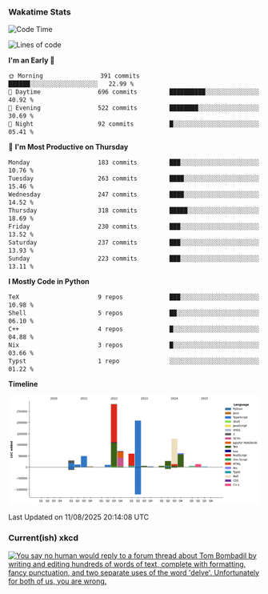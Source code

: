 ### Wakatime Stats
<!--START_SECTION:waka-->
![Code Time](http://img.shields.io/badge/Code%20Time-3%2C354%20hrs%2013%20mins-blue)

![Lines of code](https://img.shields.io/badge/From%20Hello%20World%20I%27ve%20Written-973.1%20thousand%20lines%20of%20code-blue)

**I'm an Early 🐤** 

```text
🌞 Morning                391 commits         ██████░░░░░░░░░░░░░░░░░░░   22.99 % 
🌆 Daytime                696 commits         ██████████░░░░░░░░░░░░░░░   40.92 % 
🌃 Evening                522 commits         ████████░░░░░░░░░░░░░░░░░   30.69 % 
🌙 Night                  92 commits          █░░░░░░░░░░░░░░░░░░░░░░░░   05.41 % 
```
📅 **I'm Most Productive on Thursday** 

```text
Monday                   183 commits         ███░░░░░░░░░░░░░░░░░░░░░░   10.76 % 
Tuesday                  263 commits         ████░░░░░░░░░░░░░░░░░░░░░   15.46 % 
Wednesday                247 commits         ████░░░░░░░░░░░░░░░░░░░░░   14.52 % 
Thursday                 318 commits         █████░░░░░░░░░░░░░░░░░░░░   18.69 % 
Friday                   230 commits         ███░░░░░░░░░░░░░░░░░░░░░░   13.52 % 
Saturday                 237 commits         ███░░░░░░░░░░░░░░░░░░░░░░   13.93 % 
Sunday                   223 commits         ███░░░░░░░░░░░░░░░░░░░░░░   13.11 % 
```


**I Mostly Code in Python** 

```text
TeX                      9 repos             ███░░░░░░░░░░░░░░░░░░░░░░   10.98 % 
Shell                    5 repos             ██░░░░░░░░░░░░░░░░░░░░░░░   06.10 % 
C++                      4 repos             █░░░░░░░░░░░░░░░░░░░░░░░░   04.88 % 
Nix                      3 repos             █░░░░░░░░░░░░░░░░░░░░░░░░   03.66 % 
Typst                    1 repo              ░░░░░░░░░░░░░░░░░░░░░░░░░   01.22 % 
```



**Timeline**

![Lines of Code chart](https://raw.githubusercontent.com/joshuajeschek/joshuajeschek/main/assets/bar_graph.png)


 Last Updated on 11/08/2025 20:14:08 UTC
<!--END_SECTION:waka-->

### Current(ish) xkcd
<a id="xkcd-a" title="You say no human would reply to a forum thread about Tom Bombadil by writing and editing hundreds of words of text, complete with formatting, fancy punctuation, and two separate uses of the word 'delve'. Unfortunately for both of us, you are wrong." href="https://www.xkcd.com" target="_blank">
        <img align="center" id="xkcd-img" src="https://imgs.xkcd.com/comics/disclaimer.png" alt="You say no human would reply to a forum thread about Tom Bombadil by writing and editing hundreds of words of text, complete with formatting, fancy punctuation, and two separate uses of the word 'delve'. Unfortunately for both of us, you are wrong." height=300 />
</a>
